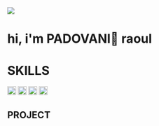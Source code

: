 
<img src="https://cdn.pixabay.com/photo/2018/09/27/09/22/artificial-intelligence-3706562_1280.jpg">
<h1>hi, i'm PADOVANI🤌 raoul </h1>
<h1>SKILLS</h1>
<section>
   <img src="https://upload.wikimedia.org/wikipedia/commons/thumb/1/18/C_Programming_Language.svg/1200px-C_Programming_Language.svg.png" alt="image c"height="20" widht="20">
   <img src="https://upload.wikimedia.org/wikipedia/commons/thumb/1/18/ISO_C%2B%2B_Logo.svg/800px-ISO_C%2B%2B_Logo.svg.png" alt="image c++"height="20" widht="20">
   <img src="https://delta-dev-software.fr/wp-content/uploads/2024/05/CSS-Logo.png" alt="image css"height="20" widht="20">
   <img src="https://upload.wikimedia.org/wikipedia/commons/thumb/6/61/HTML5_logo_and_wordmark.svg/800px-HTML5_logo_and_wordmark.svg.png"height="20" widht="20">
</section>

<h2> PROJECT </h2>
<a href="https://raoulpadovani.github.io/portfolio2/"></a>






<!--
**raoulpadovani/raoulpadovani** is a ✨ _special_ ✨ repository because its `README.md` (this file) appears on your GitHub profile.

Here are some ideas to get you started:

- 🔭 I’m currently working on ...
- 🌱 I’m currently learning ...
- 👯 I’m looking to collaborate on ...
- 🤔 I’m looking for help with ...
- 💬 Ask me about ...
- 📫 How to reach me: ...
- 😄 Pronouns: ...
- ⚡ Fun fact: ...
-->
